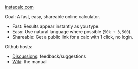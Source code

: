 [instacalc.com](https://instacalc.com/)

Goal: A fast, easy, shareable online calculator. 

* Fast: Results appear instantly as you type.
* Easy: Use natural language where possible (`50k + 3,500`).
* Shareable: Get a public link for a calc with 1 click, no login.

Github hosts:

* [Discussions](https://github.com/kazad/instacalc/discussions): feedback/suggestions
* [Wiki](https://github.com/kazad/instacalc/wiki): the manual
